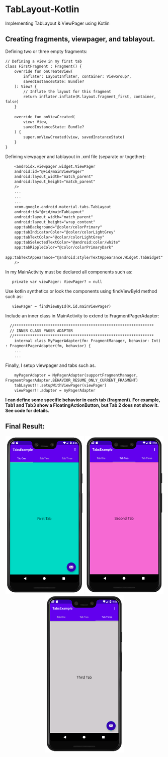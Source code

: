 # TabLayout-Kotlin
Implementing TabLayout &amp; ViewPager using Kotlin

## Creating fragments, viewpager, and tablayout.


Defining two or three empty fragments:

```
// Defining a view in my first tab
class FirstFragment : Fragment() {
    override fun onCreateView(
        inflater: LayoutInflater, container: ViewGroup?,
        savedInstanceState: Bundle?
    ): View? {
        // Inflate the layout for this fragment
        return inflater.inflate(R.layout.fragment_first, container, false)
    }

    override fun onViewCreated(
        view: View,
        savedInstanceState: Bundle?
    ) {
        super.onViewCreated(view, savedInstanceState)
    }
}
```

Defining viewpager and tablayout in .xml file (separate or together):

```
    <androidx.viewpager.widget.ViewPager
    android:id="@+id/mainViewPager"
    android:layout_width="match_parent"
    android:layout_height="match_parent"
    />
    ...
    ...
    ...
    <com.google.android.material.tabs.TabLayout
    android:id="@+id/mainTabLayout"
    android:layout_width="match_parent"
    android:layout_height="wrap_content"
    app:tabBackground="@color/colorPrimary"
    app:tabIndicatorColor="@color/colorLightGrey"
    app:tabTextColor="@color/colorLightGrey"
    app:tabSelectedTextColor="@android:color/white"
    app:tabRippleColor="@color/colorPrimaryDark"
    app:tabTextAppearance="@android:style/TextAppearance.Widget.TabWidget"
    />

```

In my MainActivity must be declared all components such as:

```
   private var viewPager: ViewPager? = null
```

Use kotlin synthetics or look the components using findViewById method such as:

```
   viewPager = findViewById(R.id.mainViewPager)
```

Include an inner class in MainActivity to extend to FragmentPagerAdapter:

```
  //**************************************************************
  // INNER CLASS PAGER ADAPTER
  //**************************************************************
    internal class MyPagerAdapter(fm: FragmentManager, behavior: Int) : FragmentPagerAdapter(fm, behavior) {
    ...
    ...
```

Finally, I setup viewpager and tabs such as.

```
    myPagerAdapter = MyPagerAdapter(supportFragmentManager, FragmentPagerAdapter.BEHAVIOR_RESUME_ONLY_CURRENT_FRAGMENT)
    tabLayout!!.setupWithViewPager(viewPager)
    viewPager!!.adapter = myPagerAdapter
```

**I can define some specific behavior in each tab (fragment). For example, Tab1 and Tab3 show a FloatingActionButton, but Tab 2 does not show it. See code for details.**

## Final Result:

<p align="center">
<img src="images/01.png" width="250"> <img src="images/02.png" width="250"> 
<img src="images/03.png" width="250">
</p>

